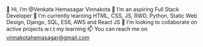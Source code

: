 👋 Hi, I’m @Venkata Hemasagar Vinnakota
👀 I’m an aspiring Full Stack Developer
🌱 I’m currently learning HTML, CSS, JS, RWD, Python, Static Web Design, Django, SQL, ES6, AWS and React JS
💞️ I’m looking to collaborate on active projects w.r.t my learning
📫 You can reach me on vinnakotahemasagar@gmail.com

<!---
HemasagarV/HemasagarV is a ✨ special ✨ repository because its `README.md` (this file) appears on your GitHub profile.
You can click the Preview link to take a look at your changes.
--->

